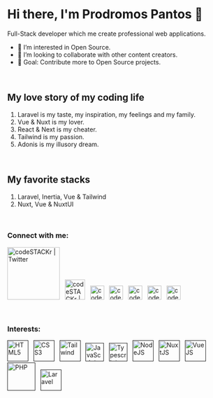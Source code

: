 # Hi there, I'm Prodromos Pantos 👋

Full-Stack developer which me create professional web applications.

- 👀 I’m interested in Open Source.
- 👯 I’m looking to collaborate with other content creators.
- 🥅 Goal: Contribute more to Open Source projects.

<br>

## My love story of my coding life

1. Laravel is my taste, my inspiration, my feelings and my family.
2. Vue & Nuxt is my lover.
3. React & Next is my cheater.
4. Tailwind is my passion.
5. Adonis is my illusory dream.

<br>

## My favorite stacks

1. Laravel, Inertia, Vue & Tailwind
2. Nuxt, Vue & NuxtUI

<br>

### Connect with me:
[<img alt="codeSTACKr | Twitter" width="120px" src="https://i.imgur.com/D5G6EoV.png" />](https://linktr.ee/prpanto)&nbsp;&nbsp;
[<img alt="codeSTACKr | LinkedIn" width="46px" src="https://i.imgur.com/phnzaa1.png" />](https://gitlab.com/prpanto)&nbsp;&nbsp;
[<img alt="codeSTACKr | Twitter" width="32px" src="https://i.imgur.com/JKRfJMw.png" />](https://twitter.com/prpantos)&nbsp;&nbsp;
[<img alt="codeSTACKr | LinkedIn" width="32px" src="https://i.imgur.com/divyfvX.png" />](https://www.linkedin.com/in/prodromos-pantos-5910b5263)&nbsp;&nbsp;
[<img alt="codeSTACKr | LinkedIn" width="32px" src="https://i.imgur.com/8FYYDK5.png" />](https://www.instagram.com/prpantos)&nbsp;&nbsp;
[<img alt="codeSTACKr | LinkedIn" width="32px" src="https://i.imgur.com/O3n6wHW.png" />](https://codepen.io/prpanto)&nbsp;&nbsp;
[<img alt="codeSTACKr | LinkedIn" width="32px" src="https://i.imgur.com/wwiAkYT.png" />](https://codesandbox.io/u/prpanto)

<br />

### Interests:<br>
[<img alt="HTML5" width="48px" src="https://i.imgur.com/iQ5jHeB.png" />]()&nbsp;&nbsp;
[<img alt="CSS3" width="48px" src="https://i.imgur.com/byBK02G.png" />]()&nbsp;&nbsp;
[<img alt="Tailwind" width="48px" src="https://i.imgur.com/8eHFfGI.png" />]()&nbsp;&nbsp;
[<img alt="JavaScript" width="42px" src="https://i.imgur.com/QAisd5A.png" />]()&nbsp;&nbsp;
[<img alt="Typescript" width="42px" src="https://i.imgur.com/dkCq4mv.png" />]()&nbsp;&nbsp;
[<img alt="NodeJS" width="48px" src="https://i.imgur.com/YLVWwLN.png" />]()&nbsp;&nbsp;
[<img alt="NuxtJS" width="48px" src="https://i.imgur.com/G8DoF7I.png" />]()&nbsp;&nbsp;
[<img alt="VueJS" width="48px" src="https://i.imgur.com/X4aWxrK.png" />]()&nbsp;&nbsp;
[<img alt="PHP" width="64px" src="https://i.imgur.com/8Y2thGt.png" />]()&nbsp;&nbsp;
[<img alt="Laravel" width="48px" src="https://i.imgur.com/EXM16gK.png" />]()
<br>

<!--
### Github stats
![Prodromos's GitHub stats](https://github-readme-stats.vercel.app/api?username=prpanto&show_icons=true&theme=dark)
-->

